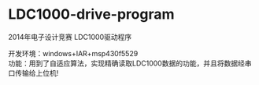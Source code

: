 # LDC1000-drive-program
2014年电子设计竞赛  LDC1000驱动程序  

开发环境：windows+IAR+msp430f5529  
功能：用到了自适应算法，实现精确读取LDC1000数据的功能，并且将数据经串口传输给上位机!
